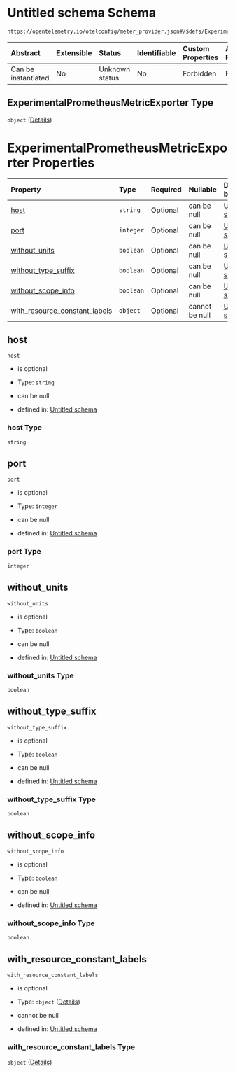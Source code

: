 # Untitled schema Schema

```txt
https://opentelemetry.io/otelconfig/meter_provider.json#/$defs/ExperimentalPrometheusMetricExporter
```



| Abstract            | Extensible | Status         | Identifiable | Custom Properties | Additional Properties | Access Restrictions | Defined In                                                                     |
| :------------------ | :--------- | :------------- | :----------- | :---------------- | :-------------------- | :------------------ | :----------------------------------------------------------------------------- |
| Can be instantiated | No         | Unknown status | No           | Forbidden         | Forbidden             | none                | [meter\_provider.json\*](../schema/meter_provider.json "open original schema") |

## ExperimentalPrometheusMetricExporter Type

`object` ([Details](meter_provider-defs-experimentalprometheusmetricexporter.md))

# ExperimentalPrometheusMetricExporter Properties

| Property                                                           | Type      | Required | Nullable       | Defined by                                                                                                                                                                                                                                         |
| :----------------------------------------------------------------- | :-------- | :------- | :------------- | :------------------------------------------------------------------------------------------------------------------------------------------------------------------------------------------------------------------------------------------------- |
| [host](#host)                                                      | `string`  | Optional | can be null    | [Untitled schema](meter_provider-defs-experimentalprometheusmetricexporter-properties-host.md "https://opentelemetry.io/otelconfig/meter_provider.json#/$defs/ExperimentalPrometheusMetricExporter/properties/host")                               |
| [port](#port)                                                      | `integer` | Optional | can be null    | [Untitled schema](meter_provider-defs-experimentalprometheusmetricexporter-properties-port.md "https://opentelemetry.io/otelconfig/meter_provider.json#/$defs/ExperimentalPrometheusMetricExporter/properties/port")                               |
| [without\_units](#without_units)                                   | `boolean` | Optional | can be null    | [Untitled schema](meter_provider-defs-experimentalprometheusmetricexporter-properties-without_units.md "https://opentelemetry.io/otelconfig/meter_provider.json#/$defs/ExperimentalPrometheusMetricExporter/properties/without_units")             |
| [without\_type\_suffix](#without_type_suffix)                      | `boolean` | Optional | can be null    | [Untitled schema](meter_provider-defs-experimentalprometheusmetricexporter-properties-without_type_suffix.md "https://opentelemetry.io/otelconfig/meter_provider.json#/$defs/ExperimentalPrometheusMetricExporter/properties/without_type_suffix") |
| [without\_scope\_info](#without_scope_info)                        | `boolean` | Optional | can be null    | [Untitled schema](meter_provider-defs-experimentalprometheusmetricexporter-properties-without_scope_info.md "https://opentelemetry.io/otelconfig/meter_provider.json#/$defs/ExperimentalPrometheusMetricExporter/properties/without_scope_info")   |
| [with\_resource\_constant\_labels](#with_resource_constant_labels) | `object`  | Optional | cannot be null | [Untitled schema](common-defs-includeexclude.md "https://opentelemetry.io/otelconfig/meter_provider.json#/$defs/ExperimentalPrometheusMetricExporter/properties/with_resource_constant_labels")                                                    |

## host



`host`

* is optional

* Type: `string`

* can be null

* defined in: [Untitled schema](meter_provider-defs-experimentalprometheusmetricexporter-properties-host.md "https://opentelemetry.io/otelconfig/meter_provider.json#/$defs/ExperimentalPrometheusMetricExporter/properties/host")

### host Type

`string`

## port



`port`

* is optional

* Type: `integer`

* can be null

* defined in: [Untitled schema](meter_provider-defs-experimentalprometheusmetricexporter-properties-port.md "https://opentelemetry.io/otelconfig/meter_provider.json#/$defs/ExperimentalPrometheusMetricExporter/properties/port")

### port Type

`integer`

## without\_units



`without_units`

* is optional

* Type: `boolean`

* can be null

* defined in: [Untitled schema](meter_provider-defs-experimentalprometheusmetricexporter-properties-without_units.md "https://opentelemetry.io/otelconfig/meter_provider.json#/$defs/ExperimentalPrometheusMetricExporter/properties/without_units")

### without\_units Type

`boolean`

## without\_type\_suffix



`without_type_suffix`

* is optional

* Type: `boolean`

* can be null

* defined in: [Untitled schema](meter_provider-defs-experimentalprometheusmetricexporter-properties-without_type_suffix.md "https://opentelemetry.io/otelconfig/meter_provider.json#/$defs/ExperimentalPrometheusMetricExporter/properties/without_type_suffix")

### without\_type\_suffix Type

`boolean`

## without\_scope\_info



`without_scope_info`

* is optional

* Type: `boolean`

* can be null

* defined in: [Untitled schema](meter_provider-defs-experimentalprometheusmetricexporter-properties-without_scope_info.md "https://opentelemetry.io/otelconfig/meter_provider.json#/$defs/ExperimentalPrometheusMetricExporter/properties/without_scope_info")

### without\_scope\_info Type

`boolean`

## with\_resource\_constant\_labels



`with_resource_constant_labels`

* is optional

* Type: `object` ([Details](common-defs-includeexclude.md))

* cannot be null

* defined in: [Untitled schema](common-defs-includeexclude.md "https://opentelemetry.io/otelconfig/meter_provider.json#/$defs/ExperimentalPrometheusMetricExporter/properties/with_resource_constant_labels")

### with\_resource\_constant\_labels Type

`object` ([Details](common-defs-includeexclude.md))
